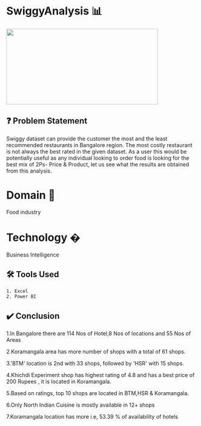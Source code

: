 # SwiggyAnalysis 📊
 
<img src="https://user-images.githubusercontent.com/24353357/151331057-ae4f3dec-24e8-4cff-a753-e258cb8413ec.png" width="400" height="200">


## ❓ Problem Statement

Swiggy dataset can provide the customer the most and the least recommended restaurants in Bangalore region.
The most costly restaurant is not always the best rated in the given dataset.
As a user this would be potentially useful as any individual looking to order food is looking for the best mix of 2Ps- Price & Product, let us see what the results are obtained from this analysis.

# Domain 🍲
Food industry

# Technology �
Business Intelligence

## 🛠 Tools Used
    1. Excel
    2. Power BI
    
## ✔️ Conclusion
1.In Bangalore  there are 114 Nos of Hotel,8 Nos of locations and 55 Nos of Areas

2.Koramangala area has more number of shops with a total of 61 shops.

3.'BTM' location is 2nd with 33 shops, followed by 'HSR' with 15 shops. 

4.Khichdi Experiment shop has highest rating of 4.8 and has a best price of 200 Rupees , it is located in Koramangala. 

5.Based on ratings, top 10 shops are located in BTM,HSR & Koramangala. 

6.Only North Indian Cuisine is mostly available in 12+ shops 

7.Koramangala location has more i.e, 53.39 % of availability of hotels
